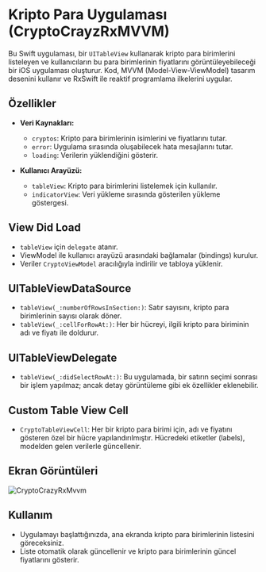 # Kripto Para Uygulaması (CryptoCrayzRxMVVM)

Bu Swift uygulaması, bir `UITableView` kullanarak kripto para birimlerini listeleyen ve kullanıcıların bu para birimlerinin fiyatlarını görüntüleyebileceği bir iOS uygulaması oluşturur. Kod, MVVM (Model-View-ViewModel) tasarım desenini kullanır ve RxSwift ile reaktif programlama ilkelerini uygular.

## Özellikler

- **Veri Kaynakları:**
  - `cryptos`: Kripto para birimlerinin isimlerini ve fiyatlarını tutar.
  - `error`: Uygulama sırasında oluşabilecek hata mesajlarını tutar.
  - `loading`: Verilerin yüklendiğini gösterir.

- **Kullanıcı Arayüzü:**
  - `tableView`: Kripto para birimlerini listelemek için kullanılır.
  - `indicatorView`: Veri yükleme sırasında gösterilen yükleme göstergesi.

## View Did Load

- `tableView` için `delegate` atanır.
- ViewModel ile kullanıcı arayüzü arasındaki bağlamalar (bindings) kurulur.
- Veriler `CryptoViewModel` aracılığıyla indirilir ve tabloya yüklenir.

## UITableViewDataSource

- `tableView(_:numberOfRowsInSection:)`: Satır sayısını, kripto para birimlerinin sayısı olarak döner.
- `tableView(_:cellForRowAt:)`: Her bir hücreyi, ilgili kripto para biriminin adı ve fiyatı ile doldurur.

## UITableViewDelegate

- `tableView(_:didSelectRowAt:)`: Bu uygulamada, bir satırın seçimi sonrası bir işlem yapılmaz; ancak detay görüntüleme gibi ek özellikler eklenebilir.

## Custom Table View Cell

- `CryptoTableViewCell`: Her bir kripto para birimi için, adı ve fiyatını gösteren özel bir hücre yapılandırılmıştır. Hücredeki etiketler (labels), modelden gelen verilerle güncellenir.

## Ekran Görüntüleri

![CryptoCrazyRxMvvm](https://github.com/user-attachments/assets/b1439357-910b-4d69-968a-a7a121006389)



## Kullanım

- Uygulamayı başlattığınızda, ana ekranda kripto para birimlerinin listesini göreceksiniz.
- Liste otomatik olarak güncellenir ve kripto para birimlerinin güncel fiyatlarını gösterir.
